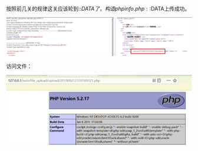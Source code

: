 按照前几关的规律这关应该轮到::$DATA了，构造phpinfo.php::$DATA上传成功。

![](images/17AE611A707C4EBBBAFDCE7821DA4707clipboard.png)

访问文件：

![](images/30F25BD3741545089CFDAB76D85D9D16clipboard.png)



